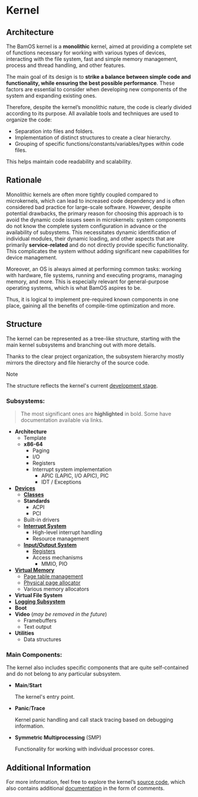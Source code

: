 # Kernel

## Architecture

The BamOS kernel is a **monolithic** kernel, aimed at providing a complete set of functions necessary for working with various types of devices, interacting with the file system, fast and simple memory management, process and thread handling, and other features.

The main goal of its design is to **strike a balance between simple code and functionality, while ensuring the best possible performance**. These factors are essential to consider when developing new components of the system and expanding existing ones.

Therefore, despite the kernel’s monolithic nature, the code is clearly divided according to its purpose. All available tools and techniques are used to organize the code:
- Separation into files and folders.
- Implementation of distinct structures to create a clear hierarchy.
- Grouping of specific functions/constants/variables/types within code files.

This helps maintain code readability and scalability.

## Rationale

Monolithic kernels are often more tightly coupled compared to microkernels, which can lead to increased code dependency and is often considered bad practice for large-scale software. However, despite potential drawbacks, the primary reason for choosing this approach is to avoid the dynamic code issues seen in microkernels: system components do not know the complete system configuration in advance or the availability of subsystems. This necessitates dynamic identification of individual modules, their dynamic loading, and other aspects that are primarily **service-related** and do not directly provide specific functionality. This complicates the system without adding significant new capabilities for device management.

Moreover, an OS is always aimed at performing common tasks: working with hardware, file systems, running and executing programs, managing memory, and more. This is especially relevant for general-purpose operating systems, which is what BamOS aspires to be.

Thus, it is logical to implement pre-required known components in one place, gaining all the benefits of compile-time optimization and more.

## Structure

The kernel can be represented as a tree-like structure, starting with the main kernel subsystems and branching out with more details.

Thanks to the clear project organization, the subsystem hierarchy mostly mirrors the directory and file hierarchy of the source code.

> [!NOTE]
> The structure reflects the kernel's current [development stage](./current-progress.md).

### Subsystems:

> The most significant ones are **highlighted** in bold. Some have documentation available via links.

- **Architecture**
  - Template
  - **x86-64**
    - Paging
    - I/O
    - Registers
    - Interrupt system implementation
      - APIC (LAPIC, I/O APIC), PIC
      - IDT / Exceptions
- [**Devices**](./kernel/devices.md)
  - [**Classes**](./kernel/devices/classes.md)
  - **Standards**
    - ACPI
    - PCI
  - Built-in drivers
  - [**Interrupt System**](./kernel/devices/interrupts.md)
    - High-level interrupt handling
    - Resource management
  - [**Input/Output System**](./kernel/devices/io.md)
    - [Registers](./kernel/devices/registers.md)
    - Access mechanisms
        - MMIO, PIO
- [**Virtual Memory**](./kernel/memory.md)
  - [Page table management](./kernel/memory.md#working-with-page-tables)
  - [Physical page allocator](./kernel/memory.md#page-allocator-vmpageallocator)
  - Various memory allocators
- **Virtual File System**
- [**Logging Subsystem**](./kernel/logging.md)
- **Boot**
- **Video** (*may be removed in the future*)
  - Framebuffers
  - Text output
- **Utilities**
  - Data structures

### Main Components:

The kernel also includes specific components that are quite self-contained and do not belong to any particular subsystem.

- **Main**/**Start**

  The kernel's entry point.

- **Panic**/**Trace**

  Kernel panic handling and call stack tracing based on debugging information.

- **Symmetric Multiprocessing** (SMP)

  Functionality for working with individual processor cores.

## Additional Information

For more information, feel free to explore the kernel’s [source code](https://github.com/bagggage/bamos/tree/main/src/kernel), which also contains additional [documentation](https://bagggage.github.io/bamos/) in the form of comments.